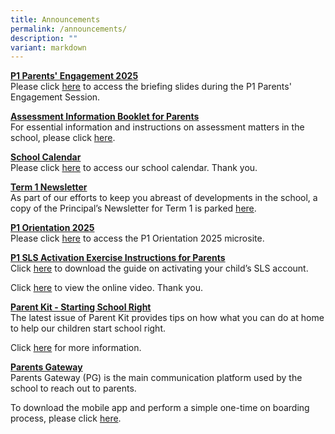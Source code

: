 ```yaml
---
title: Announcements
permalink: /announcements/
description: ""
variant: markdown
---
```

<p><strong><u>P1 Parents' Engagement 2025</u></strong> 
<br>Please click <a href="/partners/home-school-partnership/parents-engagement-2025/" rel="noopener nofollow" target="_blank">here</a> to access the briefing slides during the P1 Parents' Engagement Session.</p>
<p><strong><u>Assessment Information Booklet for Parents</u></strong> 
<br>For essential information and instructions on assessment matters in the
school, please click <a href="/files/Forms/2025/Assessment_Information_Booklet_2025_Final2.pdf" rel="noopener nofollow" target="_blank">here</a>.</p>
<p><strong><u>School Calendar</u></strong> 
<br>Please click <a href="https://www.bedokgreenpri.moe.edu.sg/schoolcalendar/" rel="noopener noreferrer nofollow" target="_blank">here</a> to
access our school calendar.&nbsp;Thank you.</p>
<p><strong><u>Term 1 Newsletter</u></strong> 
<br>As part of our efforts to keep you abreast of developments in the school,
a copy of the Principal’s Newsletter for Term 1 is parked <a href="/files/Forms/2025/BGPS_001_Term_1_Letter_2025_Final_Version.pdf" rel="noopener noreferrer nofollow" target="_blank">here</a>.</p>
<p><strong><u>P1 Orientation 2025</u></strong> 
<br>Please click <a href="https://sites.google.com/moe.edu.sg/bedokgreenprimary" rel="noopener noreferrer nofollow" target="_blank">here</a> to
access the P1 Orientation 2025 microsite.</p>
<p><strong><u>P1 SLS Activation Exercise Instructions for Parents</u></strong> 
<br>Click <a href="/partners/home-school-partnership/student-learning-space-sls-activation" rel="noopener noreferrer nofollow" target="_blank">here</a> to
download the guide on activating your child’s SLS account.&nbsp;</p>
<p>Click&nbsp;<a href="https://youtu.be/YTLJBmTqdYM" rel="noopener noreferrer nofollow" target="_blank">here</a>&nbsp;to
view the online video.&nbsp;Thank you.</p>
<p><strong><u>Parent Kit - Starting School Right</u></strong> 
<br>The latest issue of Parent Kit provides tips on how what you can do at
home to help our children start school right.</p>
<p>Click <a href="/files/Parent%20Kit%20-%20Starting%20School%20Right%20Jan%202020.pdf" rel="noopener noreferrer nofollow" target="_blank">here</a>&nbsp;for
more information.</p>
<p><strong><u>Parents Gateway</u></strong> 
<br>Parents Gateway (PG) is the main communication platform used by the school
to reach out to parents.</p>
<p>To download&nbsp;the mobile app&nbsp;and perform a simple one-time on
boarding process, please click <a href="/partners/home-school-partnership/parent-resource-kit" rel="noopener noreferrer nofollow" target="_blank">here</a>.</p>
